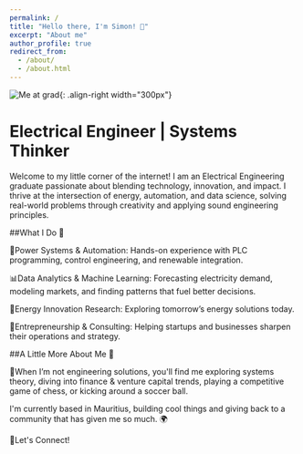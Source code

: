 ```yaml
---
permalink: /
title: "Hello there, I'm Simon! 🚀"
excerpt: "About me"
author_profile: true
redirect_from: 
  - /about/
  - /about.html
---
```




![Me at grad](/images/grad.jpg){: .align-right width="300px"}
# Electrical Engineer | Systems Thinker
Welcome to my little corner of the internet!
I am an Electrical Engineering graduate passionate about blending technology, innovation, and impact.
I thrive at the intersection of energy, automation, and data science, solving real-world problems through creativity and applying sound engineering principles.

##What I Do 🚀

🔧Power Systems & Automation: Hands-on experience with PLC programming, control engineering, and renewable integration.

📊Data Analytics & Machine Learning: Forecasting electricity demand, modeling markets, and finding patterns that fuel better decisions.

🌱Energy Innovation Research: Exploring tomorrow’s energy solutions today.

👔Entrepreneurship & Consulting: Helping startups and businesses sharpen their operations and strategy.

##A Little More About Me 🎯

🎨When I’m not engineering solutions, you'll find me exploring systems theory, diving into finance & venture capital trends, playing a competitive game of chess, or kicking around a soccer ball.

I'm currently based in Mauritius, building cool things and giving back to a community that has given me so much. 🌍

🧩Let's Connect!



